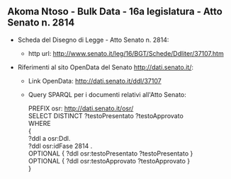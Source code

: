 ## Akoma Ntoso - Bulk Data - 16a legislatura - Atto Senato n. 2814 ##

* Scheda del Disegno di Legge - Atto Senato n. 2814:
	* http url: http://www.senato.it/leg/16/BGT/Schede/Ddliter/37107.htm

* Riferimenti al sito OpenData del Senato http://dati.senato.it/:
	* Link OpenData: http://dati.senato.it/ddl/37107
	* Query SPARQL per i documenti relativi all'Atto Senato:

        PREFIX osr: <http://dati.senato.it/osr/>  
		SELECT DISTINCT ?testoPresentato ?testoApprovato  
		WHERE  
		{  
		    ?ddl a osr:Ddl.  
		    ?ddl osr:idFase 2814 .  
		    OPTIONAL { ?ddl osr:testoPresentato ?testoPresentato }  
		    OPTIONAL { ?ddl osr:testoApprovato ?testoApprovato }  
		}
		